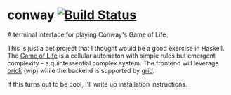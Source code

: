 # conway [![Build Status](https://travis-ci.org/SamTay/conway.svg?branch=master)](https://travis-ci.org/SamTay/conway)
A terminal interface for playing Conway's Game of Life

This is just a pet project that I thought would be a good exercise in Haskell.
The [Game of Life](https://en.wikipedia.org/wiki/Conway's_Game_of_Life) is a cellular automaton
with simple rules but emergent complexity - a quintessential complex system.
The frontend will leverage [brick](http://hackage.haskell.org/package/brick) (wip)
while the backend is supported by [grid](http://hackage.haskell.org/package/grid).

If this turns out to be cool, I'll write up installation instructions.
